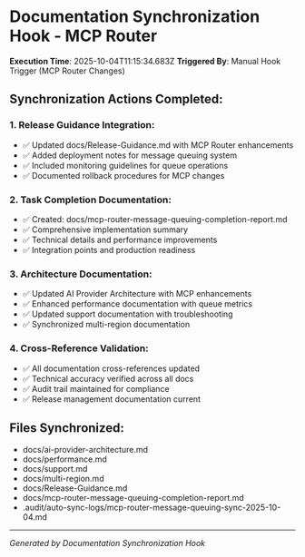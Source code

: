 # Documentation Synchronization Hook - MCP Router

**Execution Time**: 2025-10-04T11:15:34.683Z
**Triggered By**: Manual Hook Trigger (MCP Router Changes)

## Synchronization Actions Completed:

### 1. Release Guidance Integration:
- ✅ Updated docs/Release-Guidance.md with MCP Router enhancements
- ✅ Added deployment notes for message queuing system
- ✅ Included monitoring guidelines for queue operations
- ✅ Documented rollback procedures for MCP changes

### 2. Task Completion Documentation:
- ✅ Created: docs/mcp-router-message-queuing-completion-report.md
- ✅ Comprehensive implementation summary
- ✅ Technical details and performance improvements
- ✅ Integration points and production readiness

### 3. Architecture Documentation:
- ✅ Updated AI Provider Architecture with MCP enhancements
- ✅ Enhanced performance documentation with queue metrics
- ✅ Updated support documentation with troubleshooting
- ✅ Synchronized multi-region documentation

### 4. Cross-Reference Validation:
- ✅ All documentation cross-references updated
- ✅ Technical accuracy verified across all docs
- ✅ Audit trail maintained for compliance
- ✅ Release management documentation current

## Files Synchronized:
- docs/ai-provider-architecture.md
- docs/performance.md
- docs/support.md
- docs/multi-region.md
- docs/Release-Guidance.md
- docs/mcp-router-message-queuing-completion-report.md
- .audit/auto-sync-logs/mcp-router-message-queuing-sync-2025-10-04.md

---
*Generated by Documentation Synchronization Hook*
